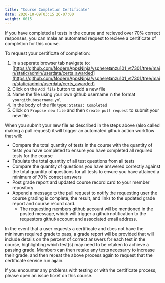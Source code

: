 ```yaml
---
title: "Course Completion Certificate"
date: 2020-10-09T03:15:26-07:00
weight: 6015
---
```


If you have completed all tests in the course and recieved over 70% correct responses, you can make an automated request to recieve a certificate of completion for this course. 

To request your certificate of completion:
1. In a seperate browser tab navigate to: [https://github.com/ModernAppsNinja/vspheretanzu101_vt7301/tree/main/static/admin/userdata/certs_awarded](https://github.com/ModernAppsNinja/vspheretanzu101_vt7301/tree/main/static/admin/userdata/certs_awarded)
2. Click on the `Add file` button to add a new file
3. Name the file using your own github username in the format `yourgithubusername.yml`
4. In the body of the file type: `Status: Completed`
5. Click on `Propose new file` and then `Create pull request` to submit your new file. 

When you submit your new file as described in the steps above (also called making a pull request) it will trigger an automated github action workflow that will:
- Compare the total quantity of tests in the course with the quantity of tests you have completed to ensure you have completed all required tests for the course
- Tabulate the total quantity of all test questions from all tests
- Compare the quantity of questions you have answered correctly against the total quantity of questions for all tests to ensure you have attained a minimum of 70% correct answers
- Post grade report and updated course record card to your member repository
- Append a message to the pull request to notify the requesting user the course grading is complete, the result, and links to the updated grade report and course record card. 
  - The requesting members github account will be mentioned in the posted message, which will trigger a github notification to the requestors github account and associated email address. 

In the event that a user requests a certificate and does not have the minimum required grade to pass, a grade report will be provided that will include details on the percent of correct answers for each test in the course, highlighting which test(s) may need to be retaken to achieve a passing grade. Members can then retake any tests necesarry to increase their grade, and then repeat the above process again to request that the certificate service run again. 

If you encounter any problems with testing or with the certificate process, please open an issue ticket on this course.


